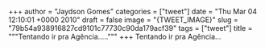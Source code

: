 
+++
author = "Jaydson Gomes"
categories = ["tweet"]
date = "Thu Mar 04 12:10:01 +0000 2010"
draft = false
image = "{TWEET_IMAGE}"
slug = "79b54a938916827cd9101c77730c90da179acf39"
tags = ["tweet"]
title = """Tentando ir pra Agência....."""
+++
Tentando ir pra Agência...
